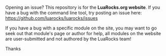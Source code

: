 Opening an issue? This repository is for the **LuaRocks.org website**. If you have a bug with the command line tool, try posting an issue here: https://github.com/luarocks/luarocks/issues

If you have a bug with a specific module on the site, you may want to go seek out that module's page or author for help, all modules on the website are user-submitted and not authored by the LuaRocks team!

Thanks
